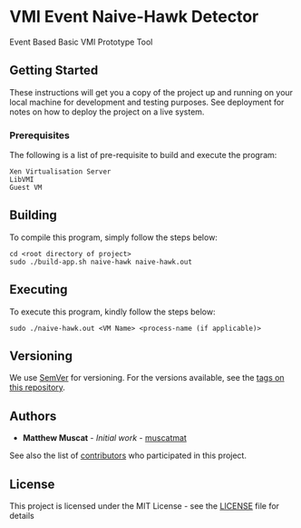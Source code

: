 # VMI Event Naive-Hawk Detector

Event Based Basic VMI Prototype Tool


## Getting Started

These instructions will get you a copy of the project up and running on your local machine for development and testing purposes. See deployment for notes on how to deploy the project on a live system.

### Prerequisites

The following is a list of pre-requisite to build and execute the program:

```
Xen Virtualisation Server
LibVMI
Guest VM
```

## Building

To compile this program, simply follow the steps below:

```
cd <root directory of project>
sudo ./build-app.sh naive-hawk naive-hawk.out
```

## Executing

To execute this program, kindly follow the steps below:

```
sudo ./naive-hawk.out <VM Name> <process-name (if applicable)>
```

## Versioning

We use [SemVer](http://semver.org/) for versioning. For the versions available, see the [tags on this repository](https://github.com/your/project/tags). 

## Authors

* **Matthew Muscat** - *Initial work* - [muscatmat](https://github.com/muscatmat)

See also the list of [contributors](https://github.com/vmi-event-naive-detector/contributors) who participated in this project.

## License

This project is licensed under the MIT License - see the [LICENSE](LICENSE) file for details


